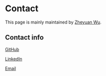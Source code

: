 # Contact

This page is mainly maintained by [Zheyuan Wu](https://resume.trance-0.com).

## Contact info

[GitHub](https://github.com/Trance-0)

[LinkedIn](https://www.linkedin.com/in/zheyuan-wu-742b1a227)

[Email](mailto:me@trance-0.com)

